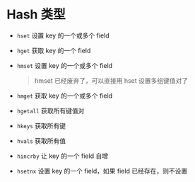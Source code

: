 # Hash 类型

- `hset` 设置 key 的一个或多个 field

- `hget` 获取 key 的一个 field

- `hmset` 设置 key 的一个或多个 field
  > hmset 已经废弃了，可以直接用 hset 设置多组键值对了
- `hmget` 获取 key 的一个或多个 field

- `hgetall` 获取所有键值对

- `hkeys` 获取所有键

- `hvals` 获取所有值

- `hincrby` 让 key 的一个 field 自增

- `hsetnx` 设置 key 的一个 field，如果 field 已经存在，则不设置




